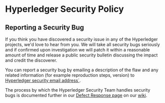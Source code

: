 # Hyperledger Security Policy

## Reporting a Security Bug

If you think you have discovered a security issue in any of the Hyperledger projects, we'd love to
hear from you. We will take all security bugs seriously and if confirmed upon investigation we will
patch it within a reasonable amount of time and release a public security bulletin discussing the
impact and credit the discoverer.

You can report a security bug by emailing a description of the flaw and
any related information (for example reproduction steps, version) to
[Hyperledger security email address`](mailto:security@hyperledger.org).

<!-- FIXME form doesn't have a "Security Level" field.
The other way is to file a confidential security bug in our
[JIRA bug tracking system](https://jira.hyperledger.org/projects/BESU/). Be sure to set the "Security Level" to
"Security issue".
-->

The process by which the Hyperledger Security Team handles security bugs is documented further in
our [Defect Response page](https://wiki.hyperledger.org/display/SEC/Defect+Response) on our
[wiki](https://wiki.hyperledger.org).
